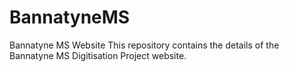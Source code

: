 # BannatyneMS
Bannatyne MS Website
This repository contains the details of the Bannatyne MS Digitisation Project website.
